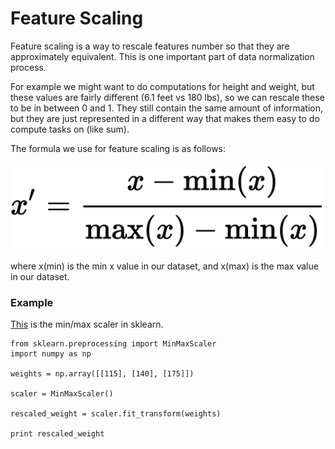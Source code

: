 # Feature Scaling

Feature scaling is a way to rescale features number so that they are approximately
equivalent. This is one important part of data normalization process.

For example we might want to do computations for height and weight, but these
values are fairly different (6.1 feet vs 180 lbs), so we can rescale these to be
in between 0 and 1. They still contain the same amount of information, but they
are just represented in a different way that makes them easy to do compute tasks
on (like sum).

The formula we use for feature scaling is as follows:

![feature_scaling](assets/feature_scaling.png)

where x(min) is the min x value in our dataset, and x(max) is the max value in our
dataset.

### Example

[This](http://scikit-learn.org/stable/modules/preprocessing.html#scaling-features-to-a-range) is the min/max scaler in sklearn.

```
from sklearn.preprocessing import MinMaxScaler
import numpy as np

weights = np.array([[115], [140], [175]])

scaler = MinMaxScaler()

rescaled_weight = scaler.fit_transform(weights)

print rescaled_weight
```
